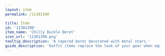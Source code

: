 ```yaml
---
layout: item
permalink: /11301390

title: Item
id: '11301390'
item_name: 'Chilly Buckle Beret'
icon_url: '11301390.png'
tooltip_description: 'A tapered beret decorated with metal stars.'
guide_description: 'Outfit items replace the look of your gear when equipped.'
---
```

